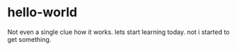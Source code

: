 # hello-world
Not even a single clue how it works. lets start learning today.
not i started to get something.
